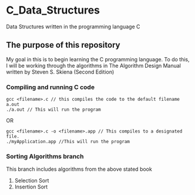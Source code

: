 # C_Data_Structures
Data Structures written in the programming language C

## The purpose of this repository
My goal in this is to begin learning the C programming language. To do this, I will be working through the algorithms in The Algorithm Design Manual written by Steven S. Skiena (Second Edition)


### Compiling and running C code
``` 
gcc <filename>.c // this compiles the code to the default filename a.out
./a.out // This will run the program
```
OR 
```
gcc <filename>.c -o <filename>.app // This compiles to a designated file.
./myApplication.app //This will run the program
```

### Sorting Algorithms branch
This branch includes algorithms from the above stated book
1. Selection Sort
2. Insertion Sort